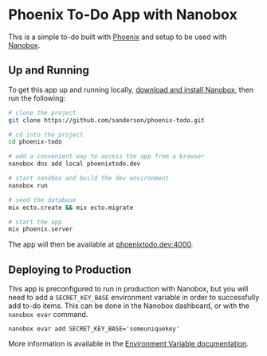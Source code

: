 # Phoenix To-Do App with Nanobox

This is a simple to-do built with [Phoenix](http://www.phoenixframework.org/) and setup to be used with [Nanobox](https://nanobox.io).

## Up and Running
To get this app up and running locally, [download and install Nanobox](https://dashboard.nanobox.io/download), then run the following:

```bash
# clone the project
git clone https://github.com/sanderson/phoenix-todo.git

# cd into the project
cd phoenix-todo

# add a convenient way to access the app from a browser
nanobox dns add local phoenixtodo.dev

# start nanobox and build the dev environment
nanobox run

# seed the database
mix ecto.create && mix ecto.migrate

# start the app
mix phoenix.server
```

The app will then be available at [phoenixtodo.dev:4000](http://phoenixtodo.dev:4000).

## Deploying to Production
This app is preconfigured to run in production with Nanobox, but you will need to add a `SECRET_KEY_BASE` environment variable in order to successfully add to-do items. This can be done in the Nanobox dashboard, or with the `nanobox evar` command.

```
nanobox evar add SECRET_KEY_BASE='someuniquekey'
```

More information is available in the [Environment Variable documentation](https://docs.nanobox.io/app-config/environment-variables/#custom-environment-variables).
